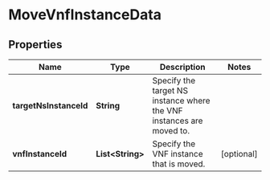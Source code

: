 
# MoveVnfInstanceData

## Properties
Name | Type | Description | Notes
------------ | ------------- | ------------- | -------------
**targetNsInstanceId** | **String** | Specify the target NS instance where the VNF instances are moved to.  | 
**vnfInstanceId** | **List&lt;String&gt;** | Specify the VNF instance that is moved.  |  [optional]



